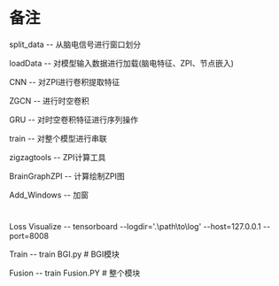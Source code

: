 # 备注

split_data -- 从脑电信号进行窗口划分

loadData -- 对模型输入数据进行加载(脑电特征、ZPI、节点嵌入)

CNN -- 对ZPI进行卷积提取特征

ZGCN -- 进行时空卷积

GRU -- 对时空卷积特征进行序列操作

train -- 对整个模型进行串联

zigzagtools -- ZPI计算工具

BrainGraphZPI -- 计算绘制ZPI图

Add_Windows -- 加窗

#

Loss Visualize -- tensorboard --logdir='.\path\to\log' --host=127.0.0.1 --port=8008

Train  -- train BGI.py # BGI模块

Fusion -- train  Fusion.PY # 整个模块
